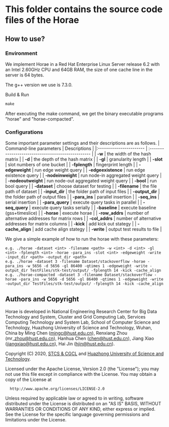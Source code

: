 # This folder contains the source code files of the Horae

## How to use?
### Environment
We implement Horae in a Red Hat Enterprise Linux Server release 6.2 with an Intel 2.60GHz CPU and 64GB RAM, the size of one cache line in the server is 64 bytes. 

The g++ version we use is 7.3.0.

Build & Run

```txt
make
```
After executing the make command, we get the binary executable programs "horae" and "horae-compacted".

### Configurations
Some important parameter settings and their descriptions are as follows.
| Command-line parameters | Descriptions                                       |
|:----------------------- | :------------------------------------------------- |
| **-w**                  | the width of the hash matrix                       |
| **-d**                  | the depth of the hash matrix                       |
| **-gl**                 | granularity length                                 |
| **-slot**               | slot numbers of one bucket                         |
| **-fplength**           | fingerprint length                                 |
| **-edgeweight**         | run edge weight query                              |
| **-edgeexistence**      | run edge existence query                           |
| **-nodeinweight**       | run node-in aggregated weight query                |
| **-nodeoutweight**      | run node-out aggregated weight query               |
| **-bool**               | run bool query                                     |
| **-dataset**            | choose dataset for testing                         |
| **-filename**           | the file path of dataset                           |
| **-input_dir**          | the folder path of input files                     |
| **-output_dir**         | the folder path of output files                    |
| **-para_ins**           | parallel insertion                                 |
| **-seq_ins**            | serial insertion                                   |
| **-para_query**         | execute query tasks in parallel                    |
| **-seq_query**          | execute query tasks serially                       |
| **-baseline**           | execute baseline (gss+timeslice)                   |
| **-horae**              | execute horae                                      |
| **-row_addrs**          | number of alternative addresses for matrix rows    |
| **-col_addrs**          | number of alternative addresses for matrix columns |
| **-kick**               | add kick out stategy                               |
| **-cache_align**        | add cache align stategy                            |
| **-write**              | output test results to file                        |


We give a simple example of how to run the horae with these parameters:
``` code
e.g. ./horae -dataset <int> -filename <path> -w <int> -d <int> -gl <int> -fplength <int> -horae -para_ins -slot <int> -edgeweight -write -input_dir <path> -output_dir <path>
e.g. ./horae -dataset 3 -filename Dataset/stackoverflow -horae -para_ins -w 5656 -d 5656 -gl 86400 -qtimes 1 -edgeweight -write -output_dir TestFiles/stk-test/output/ -fplength 14 -kick -cache_align 
e.g. ./horae-compacted -dataset 3 -filename Dataset/stackoverflow -horae -para_ins -w 5656 -d 5656 -gl 86400 -qtimes 1 -edgeweight -write -output_dir TestFiles/stk-test/output/ -fplength 14 -kick -cache_align 
```


## Authors and Copyright

Horae is developed in National Engineering Research Center for Big Data Technology and System, Cluster and Grid Computing Lab, Services Computing Technology and System Lab, School of Computer Science and Technology, Huazhong University of Science and Technology, Wuhan, China by Ming Chen (mingc@hust.edu.cn), Renxiang Zhou (mr\_zhou@hust.edu.cn), Hanhua Chen (chen@hust.edu.cn), Jiang Xiao (jiangxiao@hust.edu.cn), Hai Jin (hjin@hust.edu.cn).

Copyright (C) 2020, [STCS & CGCL](http://grid.hust.edu.cn/) and [Huazhong University of Science and Technology](http://www.hust.edu.cn).

Licensed under the Apache License, Version 2.0 (the "License");
you may not use this file except in compliance with the License.
You may obtain a copy of the License at

      http://www.apache.org/licenses/LICENSE-2.0

Unless required by applicable law or agreed to in writing, software
distributed under the License is distributed on an "AS IS" BASIS,
WITHOUT WARRANTIES OR CONDITIONS OF ANY KIND, either express or implied.
See the License for the specific language governing permissions and
limitations under the License.